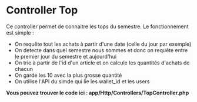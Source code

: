 # Controller Top
Ce controller permet de connaitre les tops du semestre. Le fonctionnement est simple : 
 - On requête tout les achats à partir d'une date (celle du jour par exemple)
 - On detecte dans quel semestre nous sommes et donc on requête entre le premier jour du semestre et aujourd'hui
 - On trie à partir de l'id d'un article et on calcule les quantités d'achats de chacun
 - On garde les 10 avec la plus grosse quantité
 - On utilise l'API du simde qui lie les wallet_id et les users

**Vous pouvez trouver le code ici : app/Http/Controllers/TopController.php**




